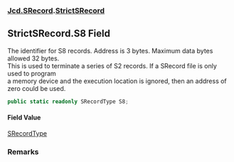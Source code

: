 ### [Jcd.SRecord](Jcd.SRecord.md 'Jcd.SRecord').[StrictSRecord](Jcd.SRecord.StrictSRecord.md 'Jcd.SRecord.StrictSRecord')

## StrictSRecord.S8 Field

The identifier for S8 records. Address is 3 bytes. Maximum data bytes allowed 32 bytes.  
This is used to terminate a series of S2 records. If a SRecord file is only used to program  
a memory device and the execution location is ignored, then an address of zero could be used.

```csharp
public static readonly SRecordType S8;
```

#### Field Value
[SRecordType](Jcd.SRecord.SRecordType.md 'Jcd.SRecord.SRecordType')

### Remarks